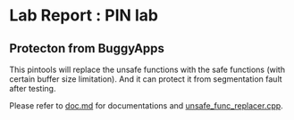 # Lab Report : PIN lab

## Protecton from BuggyApps

This pintools will replace the unsafe functions with the safe functions (with certain buffer size limitation). And it can protect it from segmentation fault after testing.

Please refer to [doc.md](doc.md) for documentations and [unsafe_func_replacer.cpp](pintools/unsafe_func_replacer.cpp).

